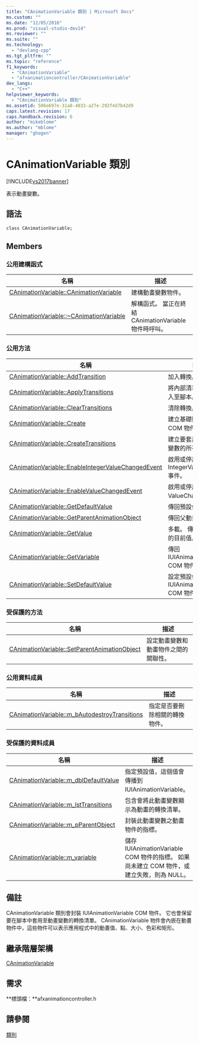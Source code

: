 ```yaml
---
title: "CAnimationVariable 類別 | Microsoft Docs"
ms.custom: ""
ms.date: "12/05/2016"
ms.prod: "visual-studio-dev14"
ms.reviewer: ""
ms.suite: ""
ms.technology: 
  - "devlang-cpp"
ms.tgt_pltfrm: ""
ms.topic: "reference"
f1_keywords: 
  - "CAnimationVariable"
  - "afxanimationcontroller/CAnimationVariable"
dev_langs: 
  - "C++"
helpviewer_keywords: 
  - "CAnimationVariable 類別"
ms.assetid: 506e697e-31a8-4033-a27e-292f4d7b42d9
caps.latest.revision: 17
caps.handback.revision: 6
author: "mikeblome"
ms.author: "mblome"
manager: "ghogen"
---
```

# CAnimationVariable 類別
[!INCLUDE[vs2017banner](../../assembler/inline/includes/vs2017banner.md)]

表示動畫變數。  
  
## 語法  
  
```  
class CAnimationVariable;  
```  
  
## Members  
  
### 公用建構函式  
  
|名稱|描述|  
|--------|--------|  
|[CAnimationVariable::CAnimationVariable](../Topic/CAnimationVariable::CAnimationVariable.md)|建構動畫變數物件。|  
|[CAnimationVariable::~CAnimationVariable](../Topic/CAnimationVariable::~CAnimationVariable.md)|解構函式。  當正在終結 CAnimationVariable 物件時呼叫。|  
  
### 公用方法  
  
|名稱|描述|  
|--------|--------|  
|[CAnimationVariable::AddTransition](../Topic/CAnimationVariable::AddTransition.md)|加入轉換。|  
|[CAnimationVariable::ApplyTransitions](../Topic/CAnimationVariable::ApplyTransitions.md)|將內部清單中的轉換加入至腳本。|  
|[CAnimationVariable::ClearTransitions](../Topic/CAnimationVariable::ClearTransitions.md)|清除轉換。|  
|[CAnimationVariable::Create](../Topic/CAnimationVariable::Create.md)|建立基礎動畫變數 COM 物件。|  
|[CAnimationVariable::CreateTransitions](../Topic/CAnimationVariable::CreateTransitions.md)|建立要套用至這個動畫變數的所有轉換。|  
|[CAnimationVariable::EnableIntegerValueChangedEvent](../Topic/CAnimationVariable::EnableIntegerValueChangedEvent.md)|啟用或停用 IntegerValueChanged 事件。|  
|[CAnimationVariable::EnableValueChangedEvent](../Topic/CAnimationVariable::EnableValueChangedEvent.md)|啟用或停用 ValueChanged 事件。|  
|[CAnimationVariable::GetDefaultValue](../Topic/CAnimationVariable::GetDefaultValue.md)|傳回預設值。|  
|[CAnimationVariable::GetParentAnimationObject](../Topic/CAnimationVariable::GetParentAnimationObject.md)|傳回父動畫物件。|  
|[CAnimationVariable::GetValue](../Topic/CAnimationVariable::GetValue.md)|多載。  傳回動畫變數的目前值。|  
|[CAnimationVariable::GetVariable](../Topic/CAnimationVariable::GetVariable.md)|傳回 IUIAnimationVariable COM 物件的指標。|  
|[CAnimationVariable::SetDefaultValue](../Topic/CAnimationVariable::SetDefaultValue.md)|設定預設值，並釋放 IUIAnimationVariable COM 物件。|  
  
### 受保護的方法  
  
|名稱|描述|  
|--------|--------|  
|[CAnimationVariable::SetParentAnimationObject](../Topic/CAnimationVariable::SetParentAnimationObject.md)|設定動畫變數和動畫物件之間的關聯性。|  
  
### 公用資料成員  
  
|名稱|描述|  
|--------|--------|  
|[CAnimationVariable::m\_bAutodestroyTransitions](../Topic/CAnimationVariable::m_bAutodestroyTransitions.md)|指定是否要刪除相關的轉換物件。|  
  
### 受保護的資料成員  
  
|名稱|描述|  
|--------|--------|  
|[CAnimationVariable::m\_dblDefaultValue](../Topic/CAnimationVariable::m_dblDefaultValue.md)|指定預設值，這個值會傳播到 IUIAnimationVariable。|  
|[CAnimationVariable::m\_lstTransitions](../Topic/CAnimationVariable::m_lstTransitions.md)|包含會將此動畫變數顯示為動畫的轉換清單。|  
|[CAnimationVariable::m\_pParentObject](../Topic/CAnimationVariable::m_pParentObject.md)|封裝此動畫變數之動畫物件的指標。|  
|[CAnimationVariable::m\_variable](../Topic/CAnimationVariable::m_variable.md)|儲存 IUIAnimationVariable COM 物件的指標。  如果尚未建立 COM 物件，或建立失敗，則為 NULL。|  
  
## 備註  
 CAnimationVariable 類別會封裝 IUIAnimationVariable COM 物件。  它也會保留要在腳本中套用至動畫變數的轉換清單。  CAnimationVariable 物件會內嵌在動畫物件中，這些物件可以表示應用程式中的動畫值、點、大小、色彩和矩形。  
  
## 繼承階層架構  
 [CAnimationVariable](../../mfc/reference/canimationvariable-class.md)  
  
## 需求  
 **標頭檔：**afxanimationcontroller.h  
  
## 請參閱  
 [類別](../../mfc/reference/mfc-classes.md)